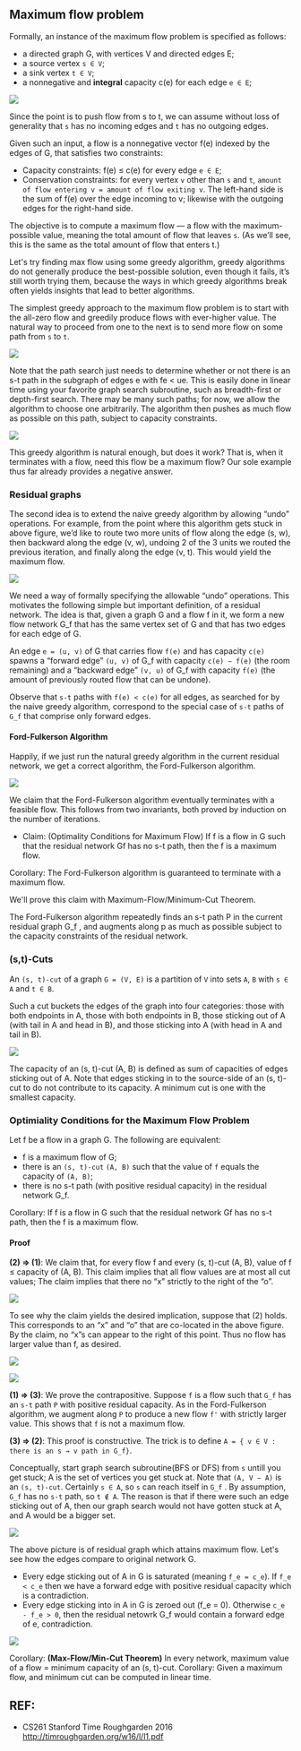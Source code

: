 ## Maximum flow problem

Formally, an instance of the maximum flow problem is specified as follows:
* a directed graph G, with vertices V and directed edges E;
* a source vertex `s ∈ V`;
* a sink vertex `t ∈ V`;
* a nonnegative and **integral** capacity c(e) for each edge `e ∈ E`;

![](images/mflow_0.png)

Since the point is to push flow from s to t, we can assume without loss of generality that `s` has no incoming edges and `t` has no outgoing edges.

Given such an input, a flow is a nonnegative vector f(e) indexed by the edges of G, that satisfies two constraints:
* Capacity constraints: f(e) ≤ c(e) for every edge `e ∈ E`;
* Conservation constraints: for every vertex `v` other than `s` and `t`, ```amount of flow entering v = amount of flow exiting v```. The left-hand side is the sum of f(e) over the edge incoming to v; likewise with the outgoing edges for the right-hand side.

The objective is to compute a maximum flow — a flow with the maximum-possible value, meaning the total amount of flow that leaves `s`. (As we’ll see, this is the same as the total amount of flow that enters t.)

Let's try finding max flow using some greedy algorithm, greedy algorithms do not generally produce the best-possible solution, even though it fails, it’s still worth trying them, because the ways in which greedy algorithms break often yields insights that lead to better algorithms.

The simplest greedy approach to the maximum flow problem is to start with the all-zero flow and greedily produce flows with ever-higher value. The natural way to proceed from one to the next is to send more flow on some path from `s` to `t`.

![](images/mflow_3.png)

Note that the path search just needs to determine whether or not there is an s-t path in the subgraph of edges e with fe < ue. This is easily done in linear time using your favorite graph search subroutine, such as breadth-first or depth-first search. There may be many such paths; for now, we allow the algorithm to choose one arbitrarily. The algorithm then pushes as much flow as possible on this path, subject to capacity constraints.

![](images/mflow_4.png)

This greedy algorithm is natural enough, but does it work? That is, when it terminates with a flow, need this flow be a maximum flow? Our sole example thus far already provides a negative answer.

### Residual graphs

The second idea is to extend the naive greedy algorithm by allowing “undo” operations. For example, from the point where this algorithm gets stuck in above figure, we’d like to route two more units of flow along the edge (s, w), then backward along the edge (v, w), undoing 2 of the 3 units we routed the previous iteration, and finally along the edge (v, t). This would yield the maximum flow.

![](images/mflow_2.png)

We need a way of formally specifying the allowable “undo” operations. This motivates the following simple but important definition, of a residual network. The idea is that, given a graph G and a flow f in it, we form a new flow network G_f that has the same vertex set of G and that has two edges for each edge of G.

An edge `e = (u, v)` of G that carries flow `f(e)` and has capacity `c(e)` spawns a “forward edge” `(u, v)` of G_f with capacity `c(e) − f(e)`
(the room remaining) and a “backward edge” `(v, u)` of G_f with capacity `f(e)` (the amount of previously routed flow that can be undone).

Observe that `s-t` paths with `f(e) < c(e)` for all edges, as searched for by the naive greedy algorithm, correspond to the
special case of `s-t` paths of `G_f` that comprise only forward edges.

#### Ford-Fulkerson Algorithm

Happily, if we just run the natural greedy algorithm in the current residual network, we get a correct algorithm, the Ford-Fulkerson algorithm.

![](images/mflow_5.png)

We claim that the Ford-Fulkerson algorithm eventually terminates with a feasible flow. This follows from two invariants, both proved by induction on the number of iterations.

* Claim: (Optimality Conditions for Maximum Flow) If f is a flow in G such that the residual network Gf has no s-t path, then the f is a maximum flow. 

Corollary: The Ford-Fulkerson algorithm is guaranteed to terminate with a maximum flow. 

We'll prove this claim with Maximum-Flow/Minimum-Cut Theorem.

The Ford-Fulkerson algorithm repeatedly finds an s-t path P in the current residual graph G_f , and augments along p as much as possible subject to the capacity constraints of the residual network.

### (s,t)-Cuts

An `(s, t)-cut` of a graph `G = (V, E)` is a partition of `V` into sets `A`, `B` with `s ∈ A` and `t ∈ B`.

Such a cut buckets the edges of the graph into four categories: those with both endpoints in A, those with both endpoints in B, those sticking out of A (with tail in A and head in B), and those sticking into A (with head in A and tail in B).

![](images/mflow_6.png)

The capacity of an (s, t)-cut (A, B) is defined as sum of capacities of edges sticking out of A. Note that edges sticking in to the source-side of an (s, t)-cut to do not contribute to its capacity. A minimum cut is one with the smallest capacity.

### Optimiality Conditions for the Maximum Flow Problem

Let f be a flow in a graph G. The following are equivalent:
* f is a maximum flow of G;
* there is an `(s, t)-cut` `(A, B)` such that the value of `f` equals the capacity of `(A, B)`;
* there is no s-t path (with positive residual capacity) in the residual network G_f.

Corollary: If f is a flow in G such that the residual network Gf has no s-t path, then the f is a maximum flow.

#### Proof

**(2) ⇒ (1)**: We claim that, for every flow f and every (s, t)-cut (A, B), value of f ≤ capacity of (A, B). This claim implies that all flow values are at most all cut values; The claim implies that there no “x” strictly to the right of the “o”.

![](images/mflow_7.png)

To see why the claim yields the desired implication, suppose that (2) holds. This corresponds to an “x” and “o” that are co-located in the above figure. By the claim, no “x”s can appear to the right of this point. Thus no flow has larger value than f, as desired.

![](images/mflow_8.png)

![](images/mflow_9.png)

**(1) ⇒ (3)**: We prove the contrapositive. Suppose `f` is a flow such that `G_f` has an `s-t` path `P` with positive residual capacity. As in the Ford-Fulkerson algorithm, we augment along `P` to produce a new flow `f'` with strictly larger value. This shows that `f` is not a maximum flow.

**(3) ⇒ (2)**: This proof is constructive. The trick is to define `A = { v ∈ V : there is an s ⇝ v path in G_f}`.

Conceptually, start graph search subroutine(BFS or DFS) from `s` untill you get stuck; A is the set of vertices you get stuck at. Note that `(A, V − A)` is an `(s, t)-cut`. Certainly `s ∈ A`, so `s` can reach itself in `G_f` . By assumption, `G_f` has no `s-t` path, so `t ∉ A`. The reason is that if there
were such an edge sticking out of A, then our graph search would not have gotten stuck at A, and A would be a bigger set. 

![](images/mflow_10.png)

The above picture is of residual graph which attains maximum flow. Let's see how the edges compare to original network G.
* Every edge sticking out of A in G is saturated (meaning `f_e = c_e`). If `f_e < c_e` then we have a forward edge with positive residual capacity which is a contradiction.
* Every edge sticking into in A in G is zeroed out (f_e = 0). Otherwise `c_e - f_e > 0`, then the residual netowrk G_f would contain a forward edge of e, contradiction.

![](images/mflow_11.png)

Corollary: **(Max-Flow/Min-Cut Theorem)** In every network, maximum value of a flow = minimum capacity of an (s, t)-cut.
Corollary: Given a maximum flow, and minimum cut can be computed in linear time.

## REF:

* CS261 Stanford Time Roughgarden 2016 http://timroughgarden.org/w16/l/l1.pdf
